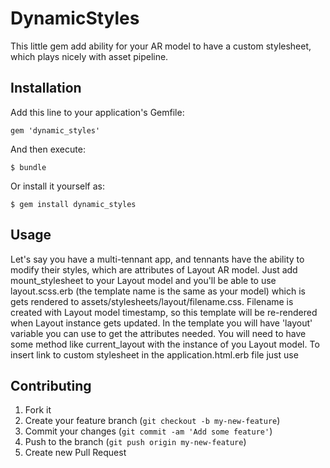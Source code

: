 # DynamicStyles

This little gem add ability for your AR model to have a custom stylesheet, which plays nicely with asset pipeline.

## Installation

Add this line to your application's Gemfile:

    gem 'dynamic_styles'

And then execute:

    $ bundle

Or install it yourself as:

    $ gem install dynamic_styles

## Usage

Let's say you have a multi-tennant app, and tennants have the ability to modify their styles, which are attributes of Layout AR model. Just add mount_stylesheet to your Layout model and you'll be able to use layout.scss.erb (the template name is the same as your model) which is gets rendered to assets/stylesheets/layout/filename.css. Filename is created with Layout model timestamp, so this template will be re-rendered when Layout instance gets updated.
In the template you will have 'layout' variable you can use to get the attributes needed. You will need to have some method like current_layout with the instance of you Layout model. To insert link to custom stylesheet in the application.html.erb file just use <link href="<%= @current_layout.dynamic_stylesheet.path %>" media="screen" rel="stylesheet">

## Contributing

1. Fork it
2. Create your feature branch (`git checkout -b my-new-feature`)
3. Commit your changes (`git commit -am 'Add some feature'`)
4. Push to the branch (`git push origin my-new-feature`)
5. Create new Pull Request
